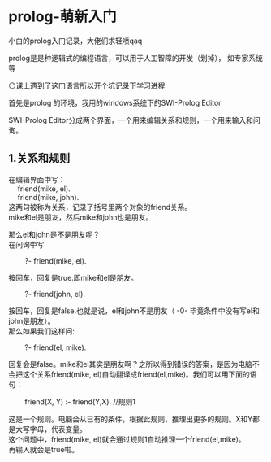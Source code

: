 # prolog-萌新入门
小白的prolog入门记录，大佬们求轻喷qaq  

prolog是是种逻辑式的编程语言，可以用于人工智障的开发（划掉）， 如专家系统等  

😶课上遇到了这门语言所以开个坑记录下学习进程  

首先是prolog 的环境，我用的windows系统下的SWI-Prolog Editor  

SWI-Prolog Editor分成两个界面，一个用来编辑关系和规则，一个用来输入和问询。  



1.关系和规则
------
在编辑界面中写：  
&emsp;    friend(mike, el).  
&emsp;    friend(mike, john).   
这两句被称为关系，记录了括号里两个对象的friend关系。  
mike和el是朋友，然后mike和john也是朋友。  

那么el和john是不是朋友呢？  
在问询中写  

&emsp;&emsp;   ?-  friend(mike, el).  

按回车，回复是true.即mike和el是朋友。

&emsp;&emsp;    ?-  friend(john, el).

按回车，回复是false.也就是说，el和john不是朋友（ -0- 毕竟条件中没有写el和john是朋友）。  
那么如果我们这样问:

&emsp;&emsp;    ?-  friend(el, mike). 

回复会是false。mike和el其实是朋友啊？之所以得到错误的答案，是因为电脑不会把这个关系friend(mike, el)自动翻译成friend(el,mike)。我们可以用下面的语句：  

&emsp;&emsp;    friend(X, Y) :- friend(Y,X).    //规则1 

这是一个规则。电脑会从已有的条件，根据此规则，推理出更多的规则。X和Y都是大写字母，代表变量。  
这个问题中，friend(mike, el)就会通过规则1自动推理一个friend(el,mike)。  
再输入就会是true啦。   
